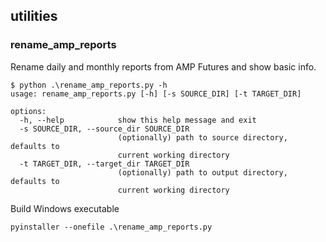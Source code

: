 ## utilities

### rename_amp_reports

Rename daily and monthly reports from AMP Futures and show basic info. 

```
$ python .\rename_amp_reports.py -h   
usage: rename_amp_reports.py [-h] [-s SOURCE_DIR] [-t TARGET_DIR]

options:
  -h, --help            show this help message and exit
  -s SOURCE_DIR, --source_dir SOURCE_DIR
                        (optionally) path to source directory, defaults to   
                        current working directory
  -t TARGET_DIR, --target_dir TARGET_DIR
                        (optionally) path to output directory, defaults to   
                        current working directory
```

Build Windows executable
```
pyinstaller --onefile .\rename_amp_reports.py
```
